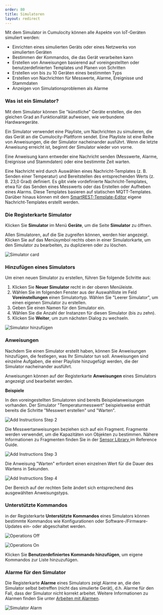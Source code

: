 ```yaml
---
order: 80
title: Simulatoren
layout: redirect
---
```


Mit dem Simulator in Cumulocity können alle Aspekte von IoT-Geräten simuliert werden:

* Einrichten eines simulierten Geräts oder eines Netzwerks von simulierten Geräten
* Bestimmen der Kommandos, die das Gerät verarbeiten kann
* Erstellen von Anweisungen basierend auf voreingestellten oder benutzerdefinierten Templates und Planen von Schritten
* Erstellen von bis zu 10 Geräten eines bestimmten Typs
* Erstellen von Nachrichten für Messwerte, Alarme, Ereignisse und Stammdaten 
* Anzeigen von Simulationsproblemen als Alarme

### Was ist ein Simulator?

Mit dem Simulator können Sie "künstliche" Geräte erstellen, die den gleichen Grad an Funktionalität aufweisen, wie verbundene Hardwaregeräte.

Ein Simulator verwendet eine Playliste, um Nachrichten zu simulieren, die das Gerät an die Cumulocity-Plattform sendet. Eine Playliste ist eine Reihe von Anweisungen, die der Simulator nacheinander ausführt. Wenn die letzte Anweisung erreicht ist, beginnt der Simulator wieder von vorne.

Eine Anweisung kann entweder eine Nachricht senden (Messwerte, Alarme, Ereignisse und Stammdaten) oder eine bestimmte Zeit warten. 

Eine Nachricht wird durch Auswählen eines Nachricht-Templates (z. B. Senden einer Temperatur) und Bereitstellen des entsprechenden Werts (z. B. 23,0 Grad) definiert. Es gibt viele vordefinierte Nachricht-Templates, etwa für das Senden eines Messwerts oder das Erstellen oder Aufheben eines Alarms. Diese Templates basieren auf statischen MQTT-Templates. Darüber hinaus können mit dem [SmartREST-Template-Editor](#smartrest-templates) eigene Nachricht-Templates erstellt werden. 

### Die Registerkarte Simulator

Klicken Sie **Simulator** im Menü **Geräte**, um die Seite **Simulator** zu öffnen. 

Allen Simulatoren, auf die Sie zugreifen können, werden hier angezeigt. Klicken Sie auf das Menüsymbol rechts oben in einer Simulatorkarte, um den Simulator zu bearbeiten, zu duplizieren oder zu löschen.

<img src="/guides/images/users-guide/DeviceManagement/DevMgmt_SimulatorCard.png" alt="Simulator card" style="max-width: 50%">

### Hinzufügen eines Simulators 

Um einen neuen Simulator zu erstellen, führen Sie folgende Schritte aus:

1. Klicken Sie **Neuer Simulator** recht in der oberen Menüleiste. 
2. Wählen Sie im folgenden Fenster aus der Auswahlliste im Feld **Voreinstellungen** einen Simulatortyp. Wählen Sie "Leerer Simulator", um einen eigenen Simulator zu erstellen. 
3. Geben Sie einen Namen für den Simulator ein. 
4. Wählen Sie die Anzahl der Instanzen für diesen Simulator (bis zu zehn).
3. Klicken Sie **Weiter**, um zum nächsten Dialog zu wechseln.

<img src="/guides/images/benutzerhandbuch/addsimde.png" alt="Simulator hinzufügen" style="max-width: 60%">

### Anweisungen

Nachdem Sie einen Simulator erstellt haben, können Sie Anweisungen hinzufügen, die festlegen, was Ihr Simulator tun soll. Anweisungen sind einzelne Aufgaben, die einer Playliste hinzugefügt werden, die der Simulator nacheinander ausführt. 

Anweisungen können auf der Registerkarte **Anweisungen** eines Simulators angezeigt und bearbeitet werden.

**Beispiele**

In den voreingestellten Simulatoren sind bereits Beispielanweisungen vorhanden. Der Simulator "Temperaturmesswert" beispielsweise enthält bereits die Schritte "Messwert erstellen" und "Warten". 

![Add Instructions Step 2](/guides/images/users-guide/addinstructions2.png)

Die Messwertanweisungen beziehen sich auf ein Fragment. Fragmente werden verwendet, um die Kapazitäten von Objekten zu bestimmen. Nähere Informationen zu Fragmenten finden Sie in der [Sensor Library ](/guides/reference/sensor-library/) im Reference Guide.

![Add Instructions Step 3](/guides/images/benutzerhandbuch/addinstructions3de.png)

Die Anweisung "Warten" erfordert einen einzelnen Wert für die Dauer des Wartens in Sekunden. 

![Add Instructions Step 4](/guides/images/benutzerhandbuch/addinstructions4de.png)

Der Bereich auf der rechten Seite ändert sich entsprechend des ausgewählten Anweisungstyps.


### Unterstützte Kommandos

in der Registerkarte **Unterstützte Kommandos** eines Simulators können bestimmte Kommandos wie Konfigurationen oder Software-/Firmware-Updates ein- oder abgeschaltet werden.

![Operations Off](/guides/images/benutzerhandbuch/supop1de.png)

![Operations On](/guides/images/benutzerhandbuch/supop2de.png)

Klicken Sie **Benutzerdefiniertes Kommando hinzufügen**, um eigene Kommandos zur Liste hinzuzufügen.

### Alarme für den Simulator

Die Registerkarte **Alarme** eines Simulators zeigt Alarme an, die den Simulator selbst betreffen (nicht das simulierte Gerät), d.h. Alarme für den Fall, dass der Simulator nicht korrekt arbeitet. Weitere Informationen zu Alarmen finden Sie unter [Arbeiten mit Alarmen](#alarm-monitoring). 

![Simulator Alarm](/guides/images/benutzerhandbuch/simalarmde.png)
